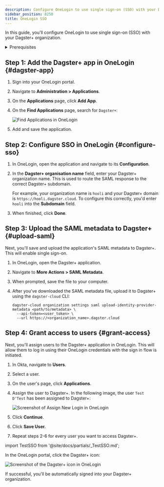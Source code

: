 ```yaml
---
description: Configure OneLogin to use single sign-on (SSO) with your Dagster+ organization.
sidebar_position: 8250
title: OneLogin SSO
---
```


In this guide, you'll configure OneLogin to use single sign-on (SSO) with your Dagster+ organization.

<details>
  <summary>Prerequisites</summary>

To follow the steps in this guide, you'll need:

- **The following in OneLogin:**
  - An existing OneLogin account
  - Admin permissions
- **To install the [`dagster-cloud` CLI](/deployment/dagster-plus/management/dagster-cloud-cli/installing-and-configuring)**
- **The following in Dagster+:**
  - A Pro plan
  - [Access to a user token](/deployment/dagster-plus/management/tokens/user-tokens)
  - [Organization Admin permissions](/deployment/dagster-plus/authentication-and-access-control/rbac/user-roles-permissions) in your organization

</details>

## Step 1: Add the Dagster+ app in OneLogin \{#dagster-app}

1. Sign into your OneLogin portal.
2. Navigate to **Administration > Applications**.
3. On the **Applications** page, click **Add App**.
4. On the **Find Applications** page, search for `Dagster+`:

   ![Find Applications in OneLogin](/images/dagster-plus/features/authentication-and-access-control/onelogin/find-applications.png)

5. Add and save the application.

## Step 2: Configure SSO in OneLogin \{#configure-sso}

1. In OneLogin, open the application and navigate to its **Configuration**.
2. In the **Dagster+ organisation name** field, enter your Dagster+ organization name. This is used to route the SAML response to the correct Dagster+ subdomain.

   For example, your organization name is `hooli` and your Dagster+ domain is `https://hooli.dagster.cloud`. To configure this correctly, you'd enter `hooli` into the **Subdomain** field.

3. When finished, click **Done**.

## Step 3: Upload the SAML metadata to Dagster+ \{#upload-saml}

Next, you'll save and upload the application's SAML metadata to Dagster+. This will enable single sign-on.

1. In OneLogin, open the Dagster+ application.
2. Navigate to **More Actions > SAML Metadata**.
3. When prompted, save the file to your computer.
4. After you've downloaded the SAML metadata file, upload it to Dagster+ using the `dagster-cloud` CLI:

   ```shell
   dagster-cloud organization settings saml upload-identity-provider-metadata <path/to/metadata> \
     --api-token=<user_token> \
     --url https://<organization_name>.dagster.cloud
   ```

## Step 4: Grant access to users \{#grant-access}

Next, you'll assign users to the Dagster+ application in OneLogin. This will allow them to log in using their OneLogin credentials with the sign in flow is initiated.

1. In Okta, navigate to **Users**.
2. Select a user.
3. On the user's page, click **Applications**.
4. Assign the user to Dagster+. In the following image, the user `Test D'Test` has been assigned to Dagster+:

   ![Screenshot of Assign New Login in OneLogin](/images/dagster-plus/features/authentication-and-access-control/onelogin/new-login.png)

5. Click **Continue**.
6. Click **Save User.**
7. Repeat steps 2-6 for every user you want to access Dagster+.

import TestSSO from '@site/docs/partials/\_TestSSO.md';

<TestSSO />

In the OneLogin portal, click the Dagster+ icon:

![Screenshot of the Dagster+ icon in OneLogin](/images/dagster-plus/features/authentication-and-access-control/onelogin/onelogin-dagster.png)

If successful, you'll be automatically signed into your Dagster+ organization.
